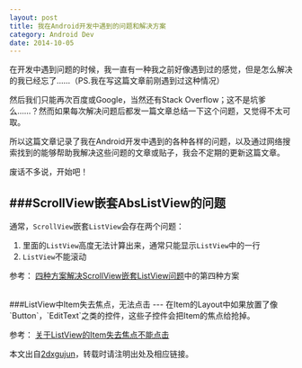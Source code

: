 ```yaml
---
layout: post
title: 我在Android开发中遇到的问题和解决方案
category: Android Dev
date: 2014-10-05
---
```



在开发中遇到问题的时候，我一直有一种我之前好像遇到过的感觉，但是怎么解决的我已经忘了……（PS.我在写这篇文章前刚遇到过这种情况）

然后我们只能再次百度或Google，当然还有Stack Overflow；这不是坑爹么……？然而如果每次解决问题后都发一篇文章总结一下这个问题，又觉得不太可取。

所以这篇文章记录了我在Android开发中遇到的各种各样的问题，以及通过网络搜索找到的能够帮助我解决这些问题的文章或贴子，我会不定期的更新这篇文章。

废话不多说，开始吧！

###ScrollView嵌套AbsListView的问题
---
通常，`ScrollView`嵌套`ListView`会存在两个问题：

1. 里面的`ListView`高度无法计算出来，通常只能显示`ListView`中的一行
2. `ListView`不能滚动

参考：
[四种方案解决ScrollView嵌套ListView问题](http://www.apkbus.com/android-161576-1-1.html)中的第四种方案

<br/>
###ListView中Item失去焦点，无法点击
---
在Item的Layout中如果放置了像`Button`，`EditText`之类的控件，这些子控件会把Item的焦点给抢掉。

参考：
[关于ListView的Item失去焦点不能点击](http://blog.csdn.net/beijingshi1/article/details/10431589)




本文出自[2dxgujun](http://github.com/2dxgujun)，转载时请注明出处及相应链接。